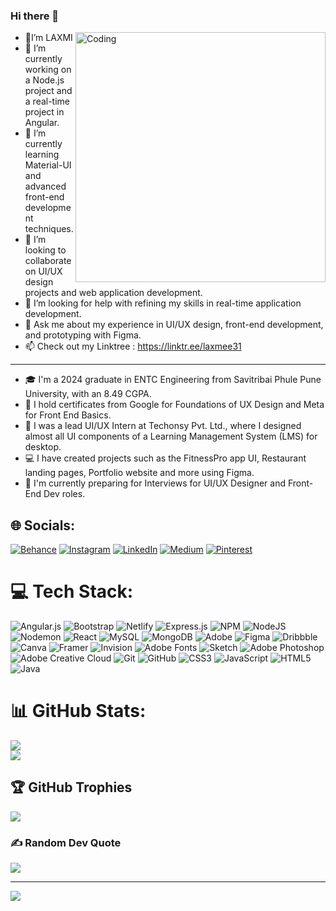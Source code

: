 ### Hi there 👋
- 🤍I’m LAXMI <img align="right" alt="Coding" width="400" src="https://media.tenor.com/IF2JdxzmyN4AAAAi/coding-girl.gif">
- 🔭 I’m currently working on a Node.js project and a real-time project in Angular.
- 🌱 I’m currently learning Material-UI and advanced front-end development techniques.
- 👯 I’m looking to collaborate on UI/UX design projects and web application development.
- 🤔 I’m looking for help with refining my skills in real-time application development.
- 💬 Ask me about my experience in UI/UX design, front-end development, and prototyping with Figma.
- 📫 Check out my Linktree : https://linktr.ee/laxmee31 
- -----------------------------------------------------------------------------------------------------
- 🎓 I'm a 2024 graduate in ENTC Engineering from Savitribai Phule Pune University, with an 8.49 CGPA.
- 🏅 I hold certificates from Google for Foundations of UX Design and Meta for Front End Basics.
- 💼 I was a lead UI/UX Intern at Techonsy Pvt. Ltd., where I designed almost all UI components of a Learning Management System (LMS) for desktop.
- 💻 I have created projects such as the FitnessPro app UI, Restaurant landing pages, Portfolio website and more using Figma.
- 📝 I'm currently preparing for Interviews for UI/UX Designer and Front-End Dev roles.



## 🌐 Socials:
[![Behance](https://img.shields.io/badge/Behance-1769ff?logo=behance&logoColor=white)](https://behance.net/laxmitidke) [![Instagram](https://img.shields.io/badge/Instagram-%23E4405F.svg?logo=Instagram&logoColor=white)](https://instagram.com/say.yesto.uiux) [![LinkedIn](https://img.shields.io/badge/LinkedIn-%230077B5.svg?logo=linkedin&logoColor=white)](https://linkedin.com/in/laxmi-tidke-943280227) [![Medium](https://img.shields.io/badge/Medium-12100E?logo=medium&logoColor=white)](https://medium.com/@@laxmi31) [![Pinterest](https://img.shields.io/badge/Pinterest-%23E60023.svg?logo=Pinterest&logoColor=white)](https://pinterest.com/laxmitidke31) 

# 💻 Tech Stack:
![Angular.js](https://img.shields.io/badge/angular.js-%23E23237.svg?style=for-the-badge&logo=angularjs&logoColor=white) ![Bootstrap](https://img.shields.io/badge/bootstrap-%238511FA.svg?style=for-the-badge&logo=bootstrap&logoColor=white) ![Netlify](https://img.shields.io/badge/netlify-%23000000.svg?style=for-the-badge&logo=netlify&logoColor=#00C7B7) ![Express.js](https://img.shields.io/badge/express.js-%23404d59.svg?style=for-the-badge&logo=express&logoColor=%2361DAFB) ![NPM](https://img.shields.io/badge/NPM-%23CB3837.svg?style=for-the-badge&logo=npm&logoColor=white) ![NodeJS](https://img.shields.io/badge/node.js-6DA55F?style=for-the-badge&logo=node.js&logoColor=white) ![Nodemon](https://img.shields.io/badge/NODEMON-%23323330.svg?style=for-the-badge&logo=nodemon&logoColor=%BBDEAD) ![React](https://img.shields.io/badge/react-%2320232a.svg?style=for-the-badge&logo=react&logoColor=%2361DAFB) ![MySQL](https://img.shields.io/badge/mysql-4479A1.svg?style=for-the-badge&logo=mysql&logoColor=white) ![MongoDB](https://img.shields.io/badge/MongoDB-%234ea94b.svg?style=for-the-badge&logo=mongodb&logoColor=white) ![Adobe](https://img.shields.io/badge/adobe-%23FF0000.svg?style=for-the-badge&logo=adobe&logoColor=white) ![Figma](https://img.shields.io/badge/figma-%23F24E1E.svg?style=for-the-badge&logo=figma&logoColor=white) ![Dribbble](https://img.shields.io/badge/Dribbble-EA4C89?style=for-the-badge&logo=dribbble&logoColor=white) ![Canva](https://img.shields.io/badge/Canva-%2300C4CC.svg?style=for-the-badge&logo=Canva&logoColor=white) ![Framer](https://img.shields.io/badge/Framer-black?style=for-the-badge&logo=framer&logoColor=blue) ![Invision](https://img.shields.io/badge/invision-FF3366?style=for-the-badge&logo=invision&logoColor=white) ![Adobe Fonts](https://img.shields.io/badge/Adobe%20Fonts-000B1D.svg?style=for-the-badge&logo=Adobe%20Fonts&logoColor=white) ![Sketch](https://img.shields.io/badge/Sketch-FFB387?style=for-the-badge&logo=sketch&logoColor=black) ![Adobe Photoshop](https://img.shields.io/badge/adobe%20photoshop-%2331A8FF.svg?style=for-the-badge&logo=adobe%20photoshop&logoColor=white) ![Adobe Creative Cloud](https://img.shields.io/badge/Adobe%20Creative%20Cloud-DA1F26.svg?style=for-the-badge&logo=Adobe%20Creative%20Cloud&logoColor=white) ![Git](https://img.shields.io/badge/git-%23F05033.svg?style=for-the-badge&logo=git&logoColor=white) ![GitHub](https://img.shields.io/badge/github-%23121011.svg?style=for-the-badge&logo=github&logoColor=white) ![CSS3](https://img.shields.io/badge/css3-%231572B6.svg?style=for-the-badge&logo=css3&logoColor=white) ![JavaScript](https://img.shields.io/badge/javascript-%23323330.svg?style=for-the-badge&logo=javascript&logoColor=%23F7DF1E) ![HTML5](https://img.shields.io/badge/html5-%23E34F26.svg?style=for-the-badge&logo=html5&logoColor=white) ![Java](https://img.shields.io/badge/java-%23ED8B00.svg?style=for-the-badge&logo=openjdk&logoColor=white)
# 📊 GitHub Stats:

![](https://github-readme-streak-stats.herokuapp.com/?user=LaxmiTidke&theme=dark&hide_border=false)<br/>
![](https://github-readme-stats.vercel.app/api/top-langs/?username=LaxmiTidke&theme=dark&hide_border=false&include_all_commits=false&count_private=false&layout=compact)

## 🏆 GitHub Trophies
![](https://github-profile-trophy.vercel.app/?username=LaxmiTidke&theme=radical&no-frame=true&no-bg=true&margin-w=4)

### ✍️ Random Dev Quote
![](https://quotes-github-readme.vercel.app/api?type=horizontal&theme=tokyonight)

---
[![](https://visitcount.itsvg.in/api?id=LaxmiTidke&icon=0&color=5)](https://visitcount.itsvg.in)

<!-- Proudly created with GPRM ( https://gprm.itsvg.in ) -->

<!-- Proudly created with GPRM ( https://gprm.itsvg.in ) -->

